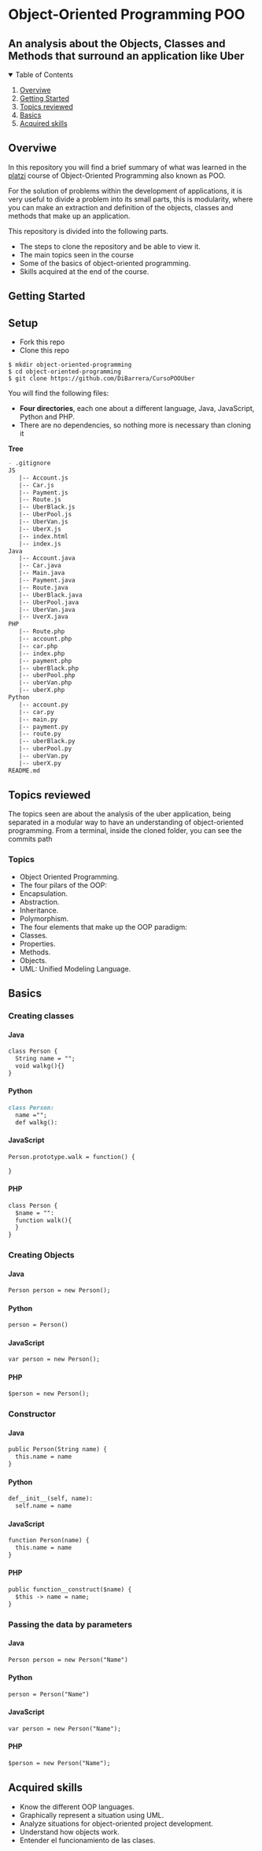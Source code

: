 # Object-Oriented Programming POO

## An analysis about the Objects, Classes and Methods that surround an application like Uber

<!-- TABLE OF CONTENTS -->
<details open="open">
  <summary>Table of Contents</summary>
  <ol>
    <li>
      <a href="#Overviwe">Overviwe</a>
    </li>
    <li>
      <a href="#getting-started">Getting Started</a>
    </li>
    <li><a href="#Topics-reviewed">Topics reviewed</a></li>
    <li><a href="#Basics">Basics</a></li>
    <li><a href="#Acquired-skills">Acquired skills</a></li>
  </ol>
</details>



<!-- Overviwe -->
## Overviwe

In this repository you will find a brief summary of what was learned in the [platzi](https://platzi.com/cursos/oop/) course of Object-Oriented Programming also known as POO.

For the solution of problems within the development of applications, it is very useful to divide a problem into its small parts, this is modularity, where you can make an extraction and definition of the objects, classes and methods that make up an application.

This repository is divided into the following parts.
* The steps to clone the repository and be able to view it.
* The main topics seen in the course
* Some of the basics of object-oriented programming.
* Skills acquired at the end of the course.



<!-- GETTING STARTED -->
## Getting Started

## Setup

- Fork this repo
- Clone this repo

```shell
$ mkdir object-oriented-programming
$ cd object-oriented-programming
$ git clone https://github.com/DiBarrera/CursoPOOUber
```

You will find the following files:

- **Four directories**, each one about a different language, Java, JavaScript, Python and PHP.
- There are no dependencies, so nothing more is necessary than cloning it

**Tree**

```markdown
- .gitignore
JS
   |-- Account.js
   |-- Car.js
   |-- Payment.js
   |-- Route.js
   |-- UberBlack.js
   |-- UberPool.js
   |-- UberVan.js
   |-- UberX.js
   |-- index.html
   |-- index.js
Java
   |-- Account.java
   |-- Car.java
   |-- Main.java
   |-- Payment.java
   |-- Route.java
   |-- UberBlack.java
   |-- UberPool.java
   |-- UberVan.java
   |-- UverX.java
PHP
   |-- Route.php
   |-- account.php
   |-- car.php
   |-- index.php
   |-- payment.php
   |-- uberBlack.php
   |-- uberPool.php
   |-- uberVan.php
   |-- uberX.php
Python
   |-- account.py
   |-- car.py
   |-- main.py
   |-- payment.py
   |-- route.py
   |-- uberBlack.py
   |-- uberPool.py
   |-- uberVan.py
   |-- uberX.py
README.md
```

<!-- Topics reviewed -->
## Topics reviewed

The topics seen are about the analysis of the uber application, being separated in a modular way to have an understanding of object-oriented programming.
From a terminal, inside the cloned folder, you can see the commits path

### Topics

- Object Oriented Programming.
- The four pilars of the OOP:
- Encapsulation.
- Abstraction.
- Inheritance.
- Polymorphism.
- The four elements that make up the OOP paradigm:
- Classes.
- Properties.
- Methods.
- Objects.
- UML: Unified Modeling Language.



<!-- Basics -->
## Basics

### Creating classes

#### Java
```markdown
class Person {
  String name = "";
  void walkg(){}
}
``` 

#### Python
```markdown
class Person:
  name ="";
  def walkg():
``` 

#### JavaScript
```markdown
Person.prototype.walk = function() {

}
``` 

#### PHP
```markdown
class Person {
  $name = "":
  function walk(){
  }
}
``` 

### Creating Objects

#### Java
```markdown
Person person = new Person();
``` 

#### Python
```markdown
person = Person()
``` 

#### JavaScript
```markdown
var person = new Person();
``` 

#### PHP
```markdown
$person = new Person();
``` 

### Constructor

#### Java
```markdown
public Person(String name) {
  this.name = name 
}
``` 

#### Python
```markdown
def__init__(self, name):
  self.name = name
``` 

#### JavaScript
```markdown
function Person(name) {
  this.name = name
}
``` 

#### PHP
```markdown
public function__construct($name) {
  $this -> name = name;
}
``` 

### Passing the data by parameters

#### Java
```markdown
Person person = new Person("Name")
``` 

#### Python
```markdown
person = Person("Name")
``` 

#### JavaScript
```markdown
var person = new Person("Name");
``` 

#### PHP
```markdown
$person = new Person("Name");
``` 


<!-- Acquired skills -->
## Acquired skills

- Know the different OOP languages.
- Graphically represent a situation using UML.
- Analyze situations for object-oriented project development.
- Understand how objects work.
- Entender el funcionamiento de las clases.
